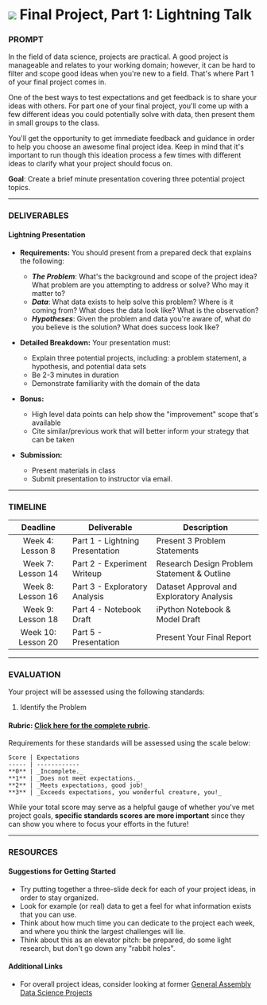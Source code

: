 # ![](https://ga-dash.s3.amazonaws.com/production/assets/logo-9f88ae6c9c3871690e33280fcf557f33.png) Final Project, Part 1: Lightning Talk


### PROMPT

In the field of data science, projects are practical. A good project is manageable and relates to your working domain; however, it can be hard to filter and scope good ideas when you're new to a field. That's where Part 1 of your final project comes in. 

One of the best ways to test expectations and get feedback is to share your ideas with others. For part one of your final project, you'll come up with a few different ideas you could potentially solve with data, then present them in small groups to the class.

You'll get the opportunity to get immediate feedback and guidance in order to help you choose an awesome final project idea. Keep in mind that it's important to run though this ideation process a few times with different ideas to clarify what your project should focus on. 

**Goal**: Create a brief minute presentation covering three potential project topics.

---

### DELIVERABLES

#### Lightning Presentation

- **Requirements:** You should present from a prepared deck that explains the following:
    * ___The Problem___: What's the background and scope of the project idea? What problem are you attempting to address or solve? Who may it matter to?
    * ___Data___: What data exists to help solve this problem? Where is it coming from? What does the data look like? What is the observation?
    * ___Hypotheses___: Given the problem and data you're aware of, what do you believe is the solution? What does success look like?

- **Detailed Breakdown:** Your presentation must:
    * Explain three potential projects, including: a problem statement, a hypothesis, and potential data sets
    * Be 2-3 minutes in duration
    * Demonstrate familiarity with the domain of the data

- **Bonus:**
    - High level data points can help show the "improvement" scope that's available
    - Cite similar/previous work that will better inform your strategy that can be taken

- **Submission:**	
    * Present materials in class
    * Submit presentation to instructor via email.

---

### TIMELINE

| Deadline | Deliverable| Description |
|:-:|---|---|
| Week 4: Lesson 8 |  Part 1 - Lightning Presentation  | Present 3 Problem Statements   |
| Week 7: Lesson 14 | Part 2 - Experiment Writeup  |  Research Design Problem Statement & Outline   |
| Week 8: Lesson 16 | Part 3 - Exploratory Analysis  | Dataset Approval and Exploratory Analysis   |
| Week 9: Lesson 18 | Part 4 - Notebook Draft  |  iPython Notebook & Model Draft  |
| Week 10: Lesson 20 | Part 5 - Presentation  | Present Your Final Report   |

---

### EVALUATION

Your project will be assessed using the following standards:

1. Identify the Problem

#### Rubric: [Click here for the complete rubric](./final-project-1-rubric.md).

Requirements for these standards will be assessed using the scale below:

    Score | Expectations
    ----- | ------------
    **0** | _Incomplete._
    **1** | _Does not meet expectations._
    **2** | _Meets expectations, good job!_
    **3** | _Exceeds expectations, you wonderful creature, you!_

While your total score may serve as a helpful gauge of whether you've met project goals, __specific standards scores are more important__ since they can show you where to focus your efforts in the future!

---

### RESOURCES

#### Suggestions for Getting Started

- Try putting together a three-slide deck for each of your project ideas, in order to stay organized.
- Look for example (or real) data to get a feel for what information exists that you can use.
- Think about how much time you can dedicate to the project each week, and where you think the largest challenges will lie.
- Think about this as an elevator pitch: be prepared, do some light research, but don't go down any "rabbit holes".

#### Additional Links

- For overall project ideas, consider looking at former [General Assembly Data Science Projects](https://gallery.generalassemb.ly/DS?metro=)
